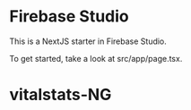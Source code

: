 # Firebase Studio

This is a NextJS starter in Firebase Studio.

To get started, take a look at src/app/page.tsx.
# vitalstats-NG
